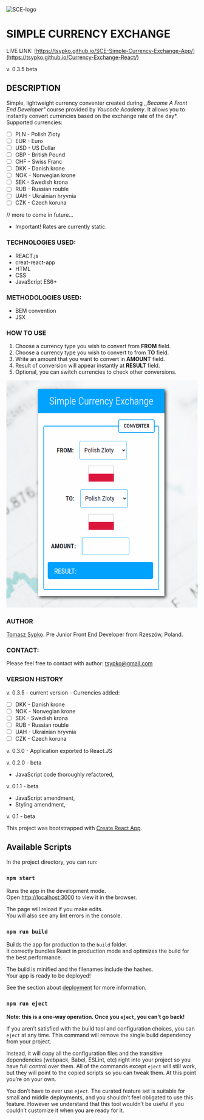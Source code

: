 
![SCE-logo](https://raw.githubusercontent.com/TSypko/Currency-Exchange-React/master/src/share-mini.png)
# SIMPLE CURRENCY EXCHANGE
LIVE LINK: [https://tsypko.github.io/SCE-Simple-Currency-Exchange-App/](https://tsypko.github.io/Currency-Exchange-React/)

 v. 0.3.5 beta
## DESCRIPTION
Simple, lightweight currency conventer created during ,*,Become A Front End Developer"* course provided by *Youcode Academy*.
It allows you to instantly convert currencies based on the exchange rate of the day*.
Supported currencies: 

 - [ ] PLN - Polish Zloty
 - [ ] EUR - Euro
 - [ ] USD - US Dollar
 - [ ] GBP - British Pound
 - [ ] CHF - Swiss Franc
 - [ ] DKK - Danish krone
 - [ ] NOK - Norwegian krone
 - [ ] SEK - Swedish krona
 - [ ] RUB - Russian rouble
 - [ ] UAH - Ukrainian hryvnia
 - [ ] CZK - Czech koruna

 // more to come in future...
* Important! Rates are currently static.

### TECHNOLOGIES USED:

- REACT.js
- creat-react-app
- HTML
- CSS
- JavaScript ES6+


### METHODOLOGIES USED:

- BEM convention
- JSX

### HOW TO USE

1. Choose a currency type you wish to convert from **FROM** field.
2. Choose a currency type you wish to convert to from **TO** field.
3. Write an amount that you want to convert in **AMOUNT** field.
4. Result of conversion will appear instantly at **RESULT** field.
5. Optional, you can switch currencies to check other conversions.

![enter image description here](https://raw.githubusercontent.com/TSypko/SCE-Simple-Currency-Exchange-App/master/images/sce__usage.gif)

### AUTHOR
[Tomasz Sypko](https://tsypko.github.io/homepage/). Pre Junior Front End Developer from Rzeszów, Poland. 
### CONTACT:
Please feel free to contact with author: [tsypko@gmail.com](tsypko@gmail.com)

### VERSION HISTORY
v. 0.3.5 - current version - Currencies added:
 - [ ] DKK - Danish krone
 - [ ] NOK - Norwegian krone
 - [ ] SEK - Swedish krona
 - [ ] RUB - Russian rouble
 - [ ] UAH - Ukrainian hryvnia
 - [ ] CZK - Czech koruna

v. 0.3.0 - Application exported to React.JS

v. 0.2.0 - beta
- JavaScript code thoroughly refactored,

v. 0.1.1 - beta
- JavaScript amendment,
- Styling amendment,

v. 0.1 - beta


This project was bootstrapped with [Create React App](https://github.com/facebook/create-react-app).

## Available Scripts

In the project directory, you can run:

### `npm start`

Runs the app in the development mode.<br />
Open [http://localhost:3000](http://localhost:3000) to view it in the browser.

The page will reload if you make edits.<br />
You will also see any lint errors in the console.

### `npm run build`

Builds the app for production to the `build` folder.<br />
It correctly bundles React in production mode and optimizes the build for the best performance.

The build is minified and the filenames include the hashes.<br />
Your app is ready to be deployed!

See the section about [deployment](https://facebook.github.io/create-react-app/docs/deployment) for more information.

### `npm run eject`

**Note: this is a one-way operation. Once you `eject`, you can’t go back!**

If you aren’t satisfied with the build tool and configuration choices, you can `eject` at any time. This command will remove the single build dependency from your project.

Instead, it will copy all the configuration files and the transitive dependencies (webpack, Babel, ESLint, etc) right into your project so you have full control over them. All of the commands except `eject` will still work, but they will point to the copied scripts so you can tweak them. At this point you’re on your own.

You don’t have to ever use `eject`. The curated feature set is suitable for small and middle deployments, and you shouldn’t feel obligated to use this feature. However we understand that this tool wouldn’t be useful if you couldn’t customize it when you are ready for it.